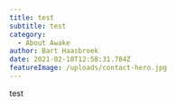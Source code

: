 ```yaml
---
title: test
subtitle: test
category:
  - About Awake
author: Bart Haasbroek
date: 2021-02-10T12:58:31.784Z
featureImage: /uploads/contact-hero.jpg
---
```

test
